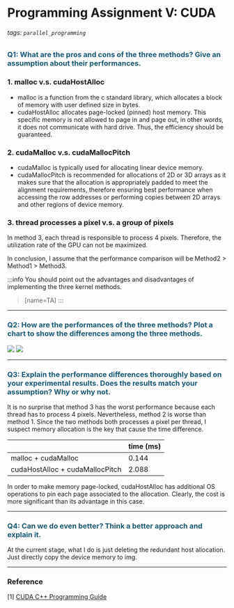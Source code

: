 # Programming Assignment V: CUDA
###### tags: `parallel_programming`

### <font color="#1B5875">Q1: What are the pros and cons of the three methods? Give an assumption about their performances.</font>
### 1. malloc v.s. cudaHostAlloc
* malloc is a function from the c standard library, which allocates a block of memory with user defined size in bytes.
* cudaHostAlloc allocates page-locked (pinned) host memory. This specific memory is not allowed to page in and page out, in other words, it does not communicate with hard drive. Thus, the efficiency should be guaranteed.

### 2. cudaMalloc v.s. cudaMallocPitch
* cudaMalloc is typically used for allocating linear device memory.
* cudaMallocPitch is recommended for allocations of 2D or 3D arrays as it makes sure that the allocation is appropriately padded to meet the alignment requirements, therefore ensuring best performance when accessing the row addresses or performing copies between 2D arrays and other regions of device memory.

### 3. thread processes a pixel v.s. a group of pixels
In method 3, each thread is responsible to process 4 pixels. Therefore, the utilization rate of the GPU can not be maximized.

In conclusion, I assume that the performance comparison will be Method2 > Method1 > Method3.

:::info
You should point out the advantages and disadvantages of implementing the three kernel methods.
>[name=TA]
:::

---

### <font color="#1B5875">Q2: How are the performances of the three methods? Plot a chart to show the differences among the three methods.</font>
![](https://i.imgur.com/wlKQc3i.png)
![](https://i.imgur.com/5VBtInp.png)

---

### <font color="#1B5875">Q3: Explain the performance differences thoroughly based on your experimental results. Does the results match your assumption? Why or why not.</font>
It is no surprise that method 3 has the worst performance because each thread has to process 4 pixels. Nevertheless, method 2 is worse than method 1. Since the two methods both processes a pixel per thread, I suspect memory allocation is the key that cause the time difference.

|		                          |time (ms)|
| ------------------------------- | ------- |
| malloc + cudaMalloc             |  0.144  |
| cudaHostAlloc + cudaMallocPitch |  2.088  |

In order to make memory page-locked, cudaHostAlloc has additional OS operations to pin each page associated to the allocation. Clearly, the cost is more significant than its advantage in this case.

---

### <font color="#1B5875">Q4: Can we do even better? Think a better approach and explain it.</font>
At the current stage, what I do is just deleting the redundant host allocation. Just directly copy the device memory to img.

---

### Reference
[1] [CUDA C++ Programming Guide](https://docs.nvidia.com/cuda/cuda-c-programming-guide/index.html)
